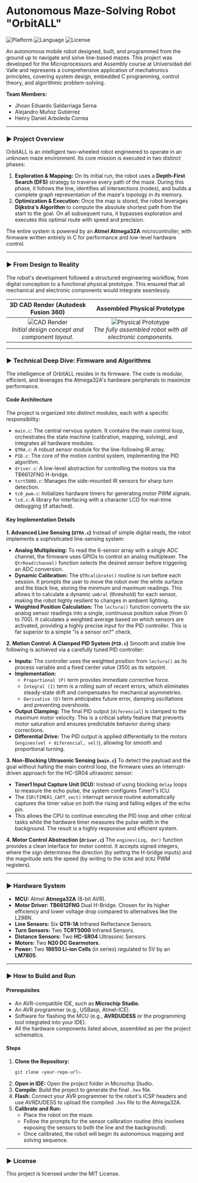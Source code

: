 # Autonomous Maze-Solving Robot "OrbitALL"

![Platform](https://img.shields.io/badge/Platform-Atmel%20AVR-orange?style=for-the-badge&logo=atmel)
![Language](https://img.shields.io/badge/Language-C-blue?style=for-the-badge&logo=c)
![License](https://img.shields.io/badge/License-MIT-green?style=for-the-badge)

An autonomous mobile robot designed, built, and programmed from the ground up to navigate and solve line-based mazes. This project was developed for the Microprocessors and Assembly course at Universidad del Valle and represents a comprehensive application of mechatronics principles, covering system design, embedded C programming, control theory, and algorithmic problem-solving.

**Team Members:**
*   Jhoan Eduardo Saldarriaga Serna
*   Alejandro Muñoz Gutiérrez
*   Henry Daniel Arboleda Correa

---

### ► Project Overview

OrbitALL is an intelligent two-wheeled robot engineered to operate in an unknown maze environment. Its core mission is executed in two distinct phases:

1.  **Exploration & Mapping:** On its initial run, the robot uses a **Depth-First Search (DFS)** strategy to traverse every path of the maze. During this phase, it follows the line, identifies all intersections (nodes), and builds a complete graph representation of the maze's topology in its memory.
2.  **Optimization & Execution:** Once the map is stored, the robot leverages **Dijkstra's Algorithm** to compute the absolute shortest path from the start to the goal. On all subsequent runs, it bypasses exploration and executes this optimal route with speed and precision.

The entire system is powered by an **Atmel Atmega32A** microcontroller, with firmware written entirely in C for performance and low-level hardware control.

---

### ► From Design to Reality

The robot's development followed a structured engineering workflow, from digital conception to a functional physical prototype. This ensured that all mechanical and electronic components would integrate seamlessly.

| 3D CAD Render (Autodesk Fusion 360) | Assembled Physical Prototype |
|:---:|:---:|
| ![CAD Render](https://github.com/user-attachments/assets/e17eaa49-87b0-4bab-98ce-fb2f0f853505)<br>*Initial design concept and component layout.* | ![Physical Prototype](https://github.com/user-attachments/assets/5af1bc0c-498e-4c53-beba-d93e2cfbc045)<br>*The fully assembled robot with all electronic components.* |

---

### ► Technical Deep Dive: Firmware and Algorithms

The intelligence of OrbitALL resides in its firmware. The code is modular, efficient, and leverages the Atmega32A's hardware peripherals to maximize performance.

#### Code Architecture
The project is organized into distinct modules, each with a specific responsibility:
-   `main.c`: The central nervous system. It contains the main control loop, orchestrates the state machine (calibration, mapping, solving), and integrates all hardware modules.
-   `QTRA.c`: A robust sensor module for the line-following IR array.
-   `PID.c`: The core of the motion control system, implementing the PID algorithm.
-   `driver.c`: A low-level abstraction for controlling the motors via the TB6612FNG H-bridge.
-   `tcrt5000.c`: Manages the side-mounted IR sensors for sharp turn detection.
-   `tc0_pwm.c`: Initializes hardware timers for generating motor PWM signals.
-   `lcd.c`: A library for interfacing with a character LCD for real-time debugging (if attached).

#### Key Implementation Details

**1. Advanced Line Sensing (`QTRA.c`)**
Instead of simple digital reads, the robot implements a sophisticated line-sensing system:
-   **Analog Multiplexing:** To read the 6-sensor array with a single ADC channel, the firmware uses GPIOs to control an analog multiplexer. The `QtrRead(channel)` function selects the desired sensor before triggering an ADC conversion.
-   **Dynamic Calibration:** The `QTRcalibrate()` routine is run before each session. It prompts the user to move the robot over the white surface and the black line, storing the minimum and maximum readings. This allows it to calculate a dynamic `umbral` (threshold) for each sensor, making the robot highly resilient to changes in ambient lighting.
-   **Weighted Position Calculation:** The `lectura()` function converts the six analog sensor readings into a single, continuous position value (from 0 to 700). It calculates a weighted average based on which sensors are activated, providing a highly precise input for the PID controller. This is far superior to a simple "is a sensor on?" check.

**2. Motion Control: A Clamped PID System (`PID.c`)**
Smooth and stable line following is achieved via a carefully tuned PID controller:
-   **Inputs:** The controller uses the weighted position from `lectura()` as its process variable and a fixed center value (350) as its setpoint.
-   **Implementation:**
    -   `Proportional (P)` term provides immediate corrective force.
    -   `Integral (I)` term is a rolling sum of recent errors, which eliminates steady-state drift and compensates for mechanical asymmetries.
    -   `Derivative (D)` term anticipates future error, damping oscillations and preventing overshoots.
-   **Output Clamping:** The final PID output (`diferencial`) is clamped to the maximum motor velocity. This is a critical safety feature that prevents motor saturation and ensures predictable behavior during sharp corrections.
-   **Differential Drive:** The PID output is applied differentially to the motors (`engines(vel + diferencial, vel)`), allowing for smooth and proportional turning.

**3. Non-Blocking Ultrasonic Sensing (`main.c`)**
To detect the payload and the goal without halting the main control loop, the firmware uses an interrupt-driven approach for the HC-SR04 ultrasonic sensor:
-   **Timer1 Input Capture Unit (ICU):** Instead of using blocking `delay` loops to measure the echo pulse, the system configures Timer1's ICU.
-   The `ISR(TIMER1_CAPT_vect)` interrupt service routine automatically captures the timer value on both the rising and falling edges of the echo pin.
-   This allows the CPU to continue executing the PID loop and other critical tasks while the hardware timer measures the pulse width in the background. The result is a highly responsive and efficient system.

**4. Motor Control Abstraction (`driver.c`)**
The `engines(izq, der)` function provides a clean interface for motor control. It accepts signed integers, where the sign determines the direction (by setting the H-bridge inputs) and the magnitude sets the speed (by writing to the `OCR0` and `OCR2` PWM registers).

---

### ► Hardware System

*   **MCU:** Atmel **Atmega32A** (8-bit AVR).
*   **Motor Driver:** **TB6612FNG** Dual H-Bridge. Chosen for its higher efficiency and lower voltage drop compared to alternatives like the L298N.
*   **Line Sensors:** Six **QTR-1A** Infrared Reflectance Sensors.
*   **Turn Sensors:** Two **TCRT5000** Infrared Sensors.
*   **Distance Sensors:** Two **HC-SR04** Ultrasonic Sensors.
*   **Motors:** Two **N20 DC Gearmotors**.
*   **Power:** Two **18650 Li-ion Cells** (in series) regulated to 5V by an **LM7805**.

---

### ► How to Build and Run

#### Prerequisites
-   An AVR-compatible IDE, such as **Microchip Studio**.
-   An AVR programmer (e.g., USBasp, Atmel-ICE).
-   Software for flashing the MCU (e.g., **AVRDUDESS** or the programming tool integrated into your IDE).
-   All the hardware components listed above, assembled as per the project schematics.

#### Steps
1.  **Clone the Repository:**
    ```bash
    git clone <your-repo-url>
    ```
2.  **Open in IDE:** Open the project folder in Microchip Studio.
3.  **Compile:** Build the project to generate the final `.hex` file.
4.  **Flash:** Connect your AVR programmer to the robot's ICSP headers and use AVRDUDESS to upload the compiled `.hex` file to the Atmega32A.
5.  **Calibrate and Run:**
    -   Place the robot on the maze.
    -   Follow the prompts for the sensor calibration routine (this involves exposing the sensors to both the line and the background).
    -   Once calibrated, the robot will begin its autonomous mapping and solving sequence.

---

### ► License
This project is licensed under the MIT License.
